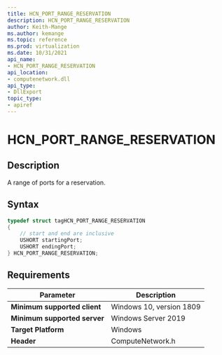 ```yaml
---
title: HCN_PORT_RANGE_RESERVATION
description: HCN_PORT_RANGE_RESERVATION
author: Keith-Mange
ms.author: kemange
ms.topic: reference
ms.prod: virtualization
ms.date: 10/31/2021
api_name:
- HCN_PORT_RANGE_RESERVATION
api_location:
- computenetwork.dll
api_type:
- DllExport
topic_type:
- apiref
---
```

# HCN\_PORT\_RANGE\_RESERVATION

## Description

A range of ports for a reservation.

## Syntax

```cpp
typedef struct tagHCN_PORT_RANGE_RESERVATION
{
    // start and end are inclusive
    USHORT startingPort;
    USHORT endingPort;
} HCN_PORT_RANGE_RESERVATION;

```


## Requirements

|Parameter|Description|
|---|---|
| **Minimum supported client** | Windows 10, version 1809 |
| **Minimum supported server** | Windows Server 2019 |
| **Target Platform** | Windows |
| **Header** | ComputeNetwork.h |

